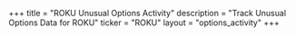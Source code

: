 +++
title = "ROKU Unusual Options Activity"
description = "Track Unusual Options Data for ROKU"
ticker = "ROKU"
layout = "options_activity"
+++

